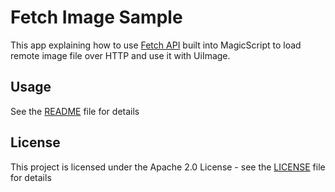 # Fetch Image Sample

This app explaining how to use [Fetch API](https://developer.mozilla.org/en-US/docs/Web/API/Fetch_API) built into MagicScript to load remote image file over HTTP and use it with UiImage.

## Usage

See the [README](../README.md) file for details

## License

This project is licensed under the Apache 2.0 License - see the [LICENSE](../LICENSE) file for details
